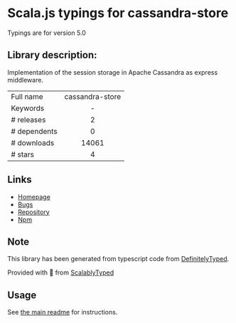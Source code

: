 
# Scala.js typings for cassandra-store

Typings are for version 5.0

## Library description:
Implementation of the session storage in Apache Cassandra as express middleware.

|                    |                 |
| ------------------ | :-------------: |
| Full name          | cassandra-store |
| Keywords           | - |
| # releases         | 2 |
| # dependents       | 0 |
| # downloads        | 14061 |
| # stars            | 4 |

## Links
- [Homepage](https://imergo.com/solutions/opensource.html)
- [Bugs](https://github.com/webcc/cassandra-store/issues)
- [Repository](https://github.com/webcc/cassandra-store)
- [Npm](https://www.npmjs.com/package/cassandra-store)
    


## Note
This library has been generated from typescript code from [DefinitelyTyped](https://definitelytyped.org).

Provided with :purple_heart: from [ScalablyTyped](https://github.com/oyvindberg/ScalablyTyped)

## Usage
See [the main readme](../../readme.md) for instructions.


